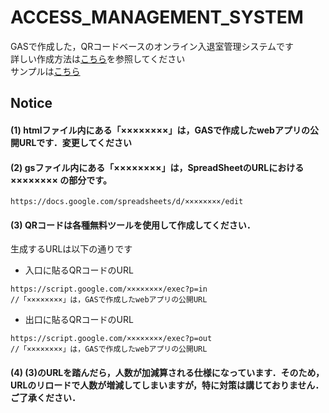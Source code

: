 # ACCESS_MANAGEMENT_SYSTEM
GASで作成した，QRコードベースのオンライン入退室管理システムです
<br>詳しい作成方法は[こちら](https://qiita.com/t-morik/items/a6c73e5aff17a52cc104)を参照してください
<br>サンプルは[こちら](https://script.google.com/a/keio.jp/macros/s/AKfycbyx5Se-VGLI4hXxTJzO7RqUC_OKMA9NX6KvQl4vnA/exec?p=index)


## Notice
#### (1) htmlファイル内にある「××××××××」は，GASで作成したwebアプリの公開URLです．変更してください

#### (2) gsファイル内にある「××××××××」は，SpreadSheetのURLにおける ×××××××× の部分です。

```
https://docs.google.com/spreadsheets/d/××××××××/edit 
```

#### (3) QRコードは各種無料ツールを使用して作成してください．

  生成するURLは以下の通りです
  
   * 入口に貼るQRコードのURL
  ```
  https://script.google.com/××××××××/exec?p=in
  //「××××××××」は，GASで作成したwebアプリの公開URL
  ```
   * 出口に貼るQRコードのURL
  ```
  https://script.google.com/××××××××/exec?p=out
  //「××××××××」は，GASで作成したwebアプリの公開URL
  ```

#### (4) (3)のURLを踏んだら，人数が加減算される仕様になっています．そのため，URLのリロードで人数が増減してしまいますが，特に対策は講じておりません．ご了承ください．
